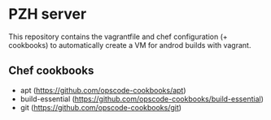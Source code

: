 PZH server
==========

This repository contains the vagrantfile and chef configuration (+ cookbooks)
to automatically create a VM for androd builds with vagrant.

Chef cookbooks
----------

* apt (https://github.com/opscode-cookbooks/apt)
* build-essential (https://github.com/opscode-cookbooks/build-essential)
* git (https://github.com/opscode-cookbooks/git)
